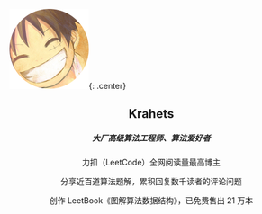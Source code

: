 ![profile](about_me.assets/profile.png){: .center}

<h2 align="center"> Krahets </h2>
<h5 align="center"> 大厂高级算法工程师、算法爱好者 </h5>
<p align="center"> 力扣（LeetCode）全网阅读量最高博主 </p>
<p align="center"> 分享近百道算法题解，累积回复数千读者的评论问题 </p>
<p align="center"> 创作 LeetBook《图解算法数据结构》，已免费售出 21 万本 </p>
